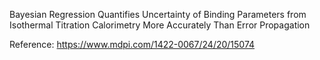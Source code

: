 Bayesian Regression Quantifies Uncertainty of Binding Parameters from Isothermal Titration Calorimetry More Accurately Than Error Propagation

Reference: https://www.mdpi.com/1422-0067/24/20/15074
